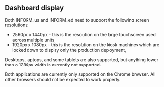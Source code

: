 ## Dashboard display

Both INFORM_us and INFORM_ed need to support the following screen resolutions:

- 2560px x 1440px - this is the resolution on the large touchscreen used across multiple units,
- 1920px x 1080px - this is the resolution on the kiosk machines which are locked down to display only the production deployment,

Desktops, laptops, and some tablets are also supported, but anything lower than a 1280px width is currently not supported.

Both applications are currently only supported on the Chrome browser.
All other browsers should not be expected to work properly.
